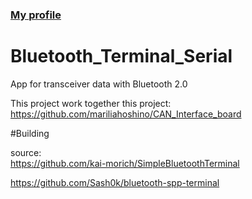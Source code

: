 
### <a href="https://github.com/mariliahoshino"> My profile </a> <br>


# Bluetooth_Terminal_Serial
App for transceiver data with Bluetooth 2.0

This project work together this project:<br>
https://github.com/mariliahoshino/CAN_Interface_board





#Building













source:<br>
https://github.com/kai-morich/SimpleBluetoothTerminal <br>

https://github.com/Sash0k/bluetooth-spp-terminal <br>

